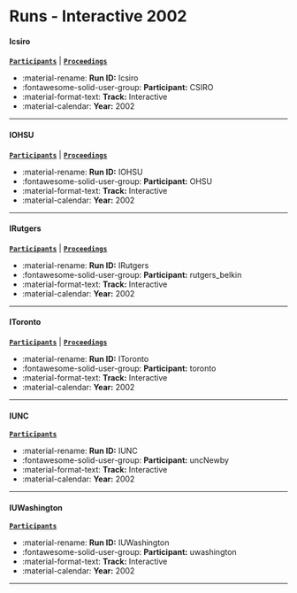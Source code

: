 # Runs - Interactive 2002 

#### Icsiro 
[**`Participants`**](./participants.md#csiro) | [**`Proceedings`**](./proceedings.md#trec-11-web-and-interactive-tracks-at-csiro) 

- :material-rename: **Run ID:** Icsiro 
- :fontawesome-solid-user-group: **Participant:** CSIRO 
- :material-format-text: **Track:** Interactive 
- :material-calendar: **Year:** 2002 

---
#### IOHSU 
[**`Participants`**](./participants.md#ohsu) | [**`Proceedings`**](./proceedings.md#more-statistical-power-needed-the-ohsu-trec-2002-interactive-track-experiments) 

- :material-rename: **Run ID:** IOHSU 
- :fontawesome-solid-user-group: **Participant:** OHSU 
- :material-format-text: **Track:** Interactive 
- :material-calendar: **Year:** 2002 

---
#### IRutgers 
[**`Participants`**](./participants.md#rutgers_belkin) | [**`Proceedings`**](./proceedings.md#rutgers-interactive-track-at-trec-2002) 

- :material-rename: **Run ID:** IRutgers 
- :fontawesome-solid-user-group: **Participant:** rutgers_belkin 
- :material-format-text: **Track:** Interactive 
- :material-calendar: **Year:** 2002 

---
#### IToronto 
[**`Participants`**](./participants.md#toronto) | [**`Proceedings`**](./proceedings.md#augmenting-and-limiting-search-queries) 

- :material-rename: **Run ID:** IToronto 
- :fontawesome-solid-user-group: **Participant:** toronto 
- :material-format-text: **Track:** Interactive 
- :material-calendar: **Year:** 2002 

---
#### IUNC 
[**`Participants`**](./participants.md#uncnewby) 

- :material-rename: **Run ID:** IUNC 
- :fontawesome-solid-user-group: **Participant:** uncNewby 
- :material-format-text: **Track:** Interactive 
- :material-calendar: **Year:** 2002 

---
#### IUWashington 
[**`Participants`**](./participants.md#uwashington) 

- :material-rename: **Run ID:** IUWashington 
- :fontawesome-solid-user-group: **Participant:** uwashington 
- :material-format-text: **Track:** Interactive 
- :material-calendar: **Year:** 2002 

---
